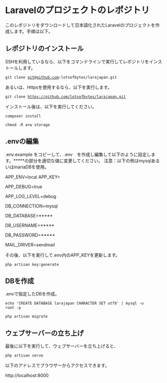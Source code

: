 # Laravelのプロジェクトのレポジトリ

このレポジトリをダウンロードして日本語化されたLaravelのプロジェクトを作成します。手順は以下。

## レポジトリのインストール

SSHを利用しているなら、以下をコマンドラインで実行してレポジトリをインストールします。

<code>git clone git@github.com:lotsofbytes/larajapan.git</code>

あるいは、Httpsを使用するなら、以下を実行します。

<code>git clone https://github.com/lotsofbytes/larajapan.git</code>

インストール後は、以下を実行してください。

<code>composer install</code>

<code>chmod -R a+w storage</code>

## .envの編集

.env.example をコピーして、.env　を作成し編集して以下のように設定します。*****の部分を適切な値に変更してください。
注意：以下の例はmysqlあるいはmariaDBを使用。

APP_ENV=local
APP_KEY=

APP_DEBUG=true

APP_LOG_LEVEL=debug 

DB_CONNECTION=mysql

DB_DATABASE=*****

DB_USERNAME=*****

DB_PASSWORD=*****

MAIL_DRIVER=sendmail

その後、以下を実行して.env内のAPP_KEYを更新します。

<code>php artisan key:generate</code>

## DBを作成

.envで指定したDBを作成。

<code>echo 'CREATE DATABASE larajapan CHARACTER SET utf8' | mysql -u root -p</code>

<code>php artisan migrate</code>

## ウェブサーバーの立ち上げ

最後に以下を実行して、ウェブサーバーを立ち上げると、

<code>php artisan serve</code>

以下のアドレスでブラウザーからアクセスできます。

http://localhost:8000


